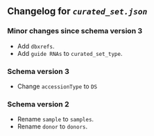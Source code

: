 ## Changelog for *`curated_set.json`*

### Minor changes since schema version 3

* Add `dbxrefs`.
* Add `guide RNAs` to `curated_set_type`.

### Schema version 3

* Change `accessionType` to `DS`

### Schema version 2

* Rename `sample` to `samples`.
* Rename `donor` to `donors`.
